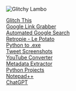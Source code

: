 ![Glitchy Lambo](https://github.com/sourceduty/Python_Utilities/assets/123030236/f5ed0496-2637-469d-b974-f6a1e4ec2548)

[Glitch This](https://github.com/TotallyNotChase/glitch-this)
<br>
[Google Link Grabber](https://github.com/itslucifero/Google-Link-Grabber)
<br />
[Automated Google Search](https://github.com/frzmohammadali/automate-google-search-script)
<br />
[Retropie - Le Potato](https://github.com/sourceduty/Retropie_Le_Potato)
<br />
[Python to .exe](https://github.com/xtekky/python-to-exe)
<br />
[Tweet Screenshots](https://github.com/pwnfoo/fakemenot)
<br />
[YouTube Converter](https://github.com/diegorosa/YouTube-to-MP3-Converter-API)
<br />
[Metadata Extractor](https://github.com/ellman12/DateTakenExtractor)
<br />
[Python Projects](https://github.com/Mrinank-Bhowmick/python-beginner-projects)
<br />
[Notepad++](https://github.com/notepad-plus-plus/notepad-plus-plus)
<br />
[ChatGPT](https://chat.openai.com/)

